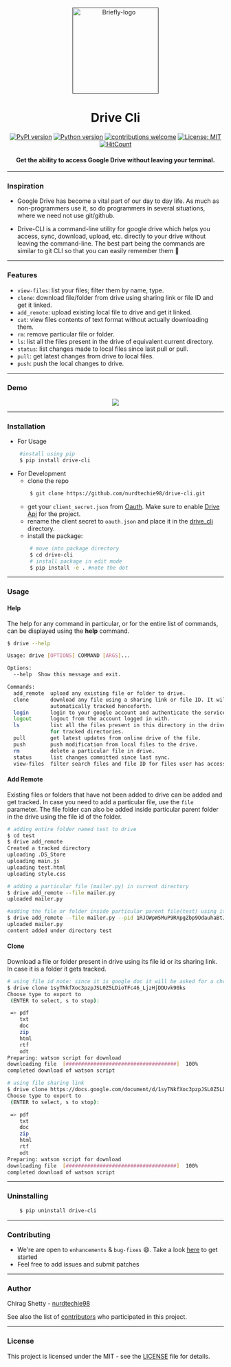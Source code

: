 <p align="center">
  <a href="" rel="noopener">
 <img height=200px src="https://i.imgur.com/QEcBZSh.png" alt="Briefly-logo"></a>
</p>

<h1 align="center">Drive Cli</h1>

<div align="center">

[![PyPI version](https://badge.fury.io/py/drive-cli.svg)](https://badge.fury.io/py/drive-cli)
[![Python version](https://img.shields.io/badge/python-3.4+-blue.svg)](https://www.python.org/download/releases/3.4.0/)
[![contributions welcome](https://img.shields.io/badge/contributions-welcome-brightgreen.svg?style=flat)](https://github.com/nurdtechie98/drive-cli/issues)
[![License: MIT](https://img.shields.io/badge/License-MIT-yellow.svg)](https://opensource.org/licenses/MIT)
[![HitCount](http://hits.dwyl.io/nurdtechie98/drive-cli.svg)](http://hits.dwyl.io/nurdtechie98/drive-cli)

<h4>Get the ability to access <strong>Google Drive</strong> without leaving your terminal.</h4>

</div>

-----------------------------------------
### Inspiration

* Google Drive has become a vital part of our day to day life. As much as non-programmers use it, so do programmers in several situations, where we need not use git/github. 

* Drive-CLI is a command-line utility for google drive which helps you access, sync, download, upload, etc. directly to your drive without leaving the command-line. The best part being the commands are similar to git CLI so that you can easily remember them :massage:  

------------------------------------------
### Features

- `view-files`: list your files; filter them by name, type.
- `clone`: download file/folder from drive using sharing link or file ID and get it linked.
- `add_remote`: upload existing local file to drive and get it linked.
- `cat`: view files contents of text format without actually downloading them.
- `rm`: remove particular file or folder.
- `ls`: list all the files present in the drive of equivalent current directory.
- `status`: list changes made to local files since last pull or pull.
- `pull`: get latest changes from drive to local files.
- `push`: push the local changes to drive.

------------------------------------------
### Demo
<p align="center">
    <img src="./Demo.gif">
</p>


------------------------------------------
### Installation
* For Usage
```sh
    #install using pip 
    $ pip install drive-cli
```
* For Development
    * clone the repo
    ```sh
        $ git clone https://github.com/nurdtechie98/drive-cli.git
    ```
    * get your `client_secret.json` from [Oauth](https://console.cloud.google.com/apis/credentials/oauthclient). Make sure to enable [Drive Api](https://console.cloud.google.com/apis/library/drive.googleapis.com?q=Drive) for the project.
    * rename the client secret to `oauth.json` and place it in the [drive_cli](./drive_cli) directory.
    * install the package:
    ```sh
        # move into package directory
        $ cd drive-cli
        # install package in edit mode
        $ pip install -e . #note the dot
    ```

------------------------------------------
### Usage
#### Help 
The help for any command in particular, or for the entire list of commands, can be displayed using the **help** command.
```sh
$ drive --help

Usage: drive [OPTIONS] COMMAND [ARGS]...

Options:
  --help  Show this message and exit.

Commands:
  add_remote  upload any existing file or folder to drive.
  clone       download any file using a sharing link or file ID. It will be
              automatically tracked henceforth.
  login       login to your google account and authenticate the service.
  logout      logout from the account logged in with.
  ls          list all the files present in this directory in the drive
              for tracked directories.
  pull        get latest updates from online drive of the file.
  push        push modification from local files to the drive.
  rm          delete a particular file in drive.
  status      list changes committed since last sync.
  view-files  filter search files and file ID for files user has access to.

```
#### Add Remote
Existing files or folders that have not been added to drive can be added and get tracked. 
In case you need to add a particular file, use the `file` parameter.
The file folder can also be added inside particular parent folder in the drive using the file id of the folder.

```sh
# adding entire folder named test to drive
$ cd test
$ drive add_remote
Created a tracked directory
uploading .DS_Store
uploading main.js
uploading test.html
uploading style.css

# adding a particular file (mailer.py) in current directory
$ drive add_remote --file mailer.py
uploaded mailer.py

#adding the file or folder inside particular parent file(test) using its file id
$ drive add_remote --file mailer.py --pid 1RJOWpW5MuP9RXpgZbp9OdauhaBtJd49g
uploaded mailer.py
content added under directory test

```

#### Clone
Download a file or folder present in drive using its file id or its sharing link. In case it is a folder it gets tracked.

```sh
# using file id note: since it is google doc it will be asked for a choice to select from
$ drive clone 1syTNkfXoc3pzpJSL0Z5LDioTFc46_LjzHjDDUvk90ks
Choose type to export to
 (ENTER to select, s to stop):

 => pdf
    txt
    doc
    zip
    html
    rtf
    odt
Preparing: watson script for download
downloading file  [####################################]  100%
completed download of watson script

# using file sharing link
$ drive clone https://docs.google.com/document/d/1syTNkfXoc3pzpJSL0Z5LDioTFc46_LjzHjDDUvk90ks
Choose type to export to
 (ENTER to select, s to stop):

 => pdf
    txt
    doc
    zip
    html
    rtf
    odt
Preparing: watson script for download
downloading file  [####################################]  100%
completed download of watson script

```

------------------------------------------
### Uninstalling

```sh
    $ pip uninstall drive-cli
```
------------------------------------------
### Contributing

 * We're are open to `enhancements` & `bug-fixes` :smile:. Take a look [here](./Contributing.md) to get started
 * Feel free to add issues and submit patches

------------------------------------------
### Author
Chirag Shetty - [nurdtechie98](https://github.com/nurdtechie98)

See also the list of [contributors](https://github.com/nurdtechie98/drive-cli/graphs/contributors) who participated in this project.

------------------------------------------
### License
This project is licensed under the MIT - see the [LICENSE](./LICENSE) file for details.

